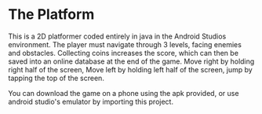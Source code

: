 # The Platform

This is a 2D platformer coded entirely in java in the Android Studios environment.
The player must navigate through 3 levels, facing enemies and obstacles. Collecting coins increases the score, which can then be saved
into an online database at the end of the game.
Move right by holding right half of the screen,
Move left by holding left half of the screen,
jump by tapping the top of the screen.

You can download the game on a phone using the apk provided, or use android studio's emulator by importing this project.
